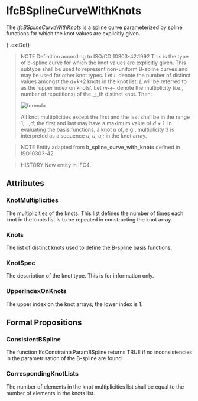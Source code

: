 # IfcBSplineCurveWithKnots

The _IfcBSplineCurveWithKnots_ is a spline curve parameterized by spline functions for which the knot values are explicitly given.

{ .extDef}
> NOTE  Definition according to ISO/CD 10303-42:1992
> This is the type of b-spline curve for which the knot values are explicitly given. This subtype shall be used to represent non-uniform B-spline curves and may be used for other knot types.
> Let _L_ denote the number of distinct values amongst the _d_+_k_+2 knots in the knot list; _L_ will be referred to as the &lsquo;upper index on knots&rsquo;. Let _m~j~_ denote the multiplicity (i.e., number of repetitions) of the _j_th distinct knot. Then:
>
> ![formula](../../../../figures/ifcbsplinecurve-math2.gif)
>
> All knot multiplicities except the first and the last shall be in the range 1,...,_d_; the first and last may have a maximum value of _d_ + 1. In evaluating the basis functions, a knot _u_ of, e.g., multiplicity 3 is interpreted as a sequence _u_, _u_, _u_,; in the knot array.

> NOTE  Entity adapted from **b_spline_curve_with_knots** defined in ISO10303-42.

> HISTORY  New entity in IFC4.

## Attributes

### KnotMultiplicities
The multiplicities of the knots. This list defines the number of times each knot in the knots list is to be repeated in constructing the knot array.

### Knots
The list of distinct knots used to define the B-spline basis functions.

### KnotSpec
The description of the knot type. This is for information only.

### UpperIndexOnKnots
The upper index on the knot arrays; the lower index is 1.

## Formal Propositions

### ConsistentBSpline
The function IfcConstraintsParamBSpline returns TRUE if no inconsistencies in the parametrisation of the
B-spline are found.

### CorrespondingKnotLists
The number of elements in the knot multiplicities list shall be equal to the number of elements in the knots list.
